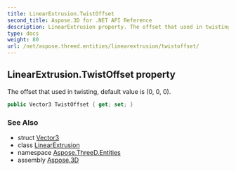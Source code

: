 ```yaml
---
title: LinearExtrusion.TwistOffset
second_title: Aspose.3D for .NET API Reference
description: LinearExtrusion property. The offset that used in twisting default value is 0 0 0
type: docs
weight: 80
url: /net/aspose.threed.entities/linearextrusion/twistoffset/
---
```

## LinearExtrusion.TwistOffset property

The offset that used in twisting, default value is (0, 0, 0).

```csharp
public Vector3 TwistOffset { get; set; }
```

### See Also

* struct [Vector3](../../../aspose.threed.utilities/vector3/)
* class [LinearExtrusion](../)
* namespace [Aspose.ThreeD.Entities](../../linearextrusion/)
* assembly [Aspose.3D](../../../)


